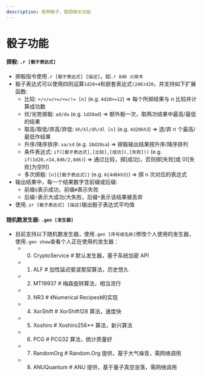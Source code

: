 ```yaml
---
description: 各种骰子、跑团相关功能
---
```


# 骰子功能

#### 掷骰: `.r [骰子表达式]`

* 掷骰指令使用`.r [骰子表达式] [描述]`，如`.r 8d6 火球术`
* 骰子表达式可以使用四则运算`1d20+4`和嵌套表达式`(2d6)d20`，并支持如下扩展函数:
  * 比较: `>/</=/>=/<=/!= [n]` \(e.g. `4d20>=12`\) =&gt; 每个所掷结果与 n 比较并计算成功数
  * 优/劣势掷骰: `ad/da` \(e.g. `1d20ad`\) =&gt; 额外骰一次，取两次结果中最高/最低的结果
  * 取高/取低/弃高/弃低: `kh/kl/dh/dl [n]` \(e.g. `4d20kh3`\) =&gt; 选/弃 n 个最高/最低作结果
  * 升序/降序排序: `sa/sd` \(e.g. `10d20sa`\) =&gt; 掷骰输出结果按升序/降序排列
  * 条件表达式: `if([骰子表达式],[比较],[成功](,[失败]))` \(e.g. `if(1d20,>14,8d6/2,8d6)`\) =&gt; 通过比较，掷\[成功\]，否则掷\[失败\]或 0\(\[失败\]为空时\)
  * 多次掷骰: `[n]{[骰子表达式]}` \(e.g. `6{4d6kh3}`\) =&gt; 掷 n 次对应的表达式
* 输出结果中，每一个结果数字含前缀或后缀:
  * 前缀`$`表示成功，前缀`#`表示失败
  * 后缀`!`表示大成功/大失败，后缀`*`表示该结果被丢弃
* 使用`.zr [骰子表达式] [描述]`输出骰子表达式平均值



#### 随机数发生器: `.gen [发生器]`

* 目前支持以下随机数发生器，使用`.gen [序号或名称]`修改个人使用的发生器，使用`.gen show`查看个人正在使用的发生器：
  * 0. CryptoService \# 默认发生器，基于系统加密 API
  * 1. ALF \# 加性延迟斐波那契算法，历史悠久
  * 2. MT19937 \# 梅森旋转算法，相当流行
  * 3. NR3 \# 《Numerical Recipes》的实现
  * 4. XorShift \# XorShift128 算法，速度快
  * 5. Xoshiro \# Xoshiro256\*\* 算法，新兴算法
  * 6. PCG \# PCG32 算法，统计质量好
  * 7. RandomOrg \# Random.Org 提供，基于大气噪音，需网络调用
  * 8. ANUQuantum \# ANU 提供，基于量子真空涨落，需网络调用



